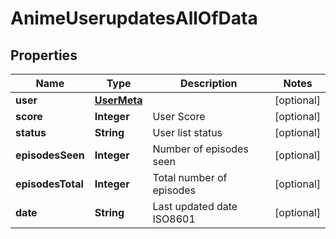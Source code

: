 

# AnimeUserupdatesAllOfData


## Properties

| Name | Type | Description | Notes |
|------------ | ------------- | ------------- | -------------|
|**user** | [**UserMeta**](UserMeta.md) |  |  [optional] |
|**score** | **Integer** | User Score |  [optional] |
|**status** | **String** | User list status |  [optional] |
|**episodesSeen** | **Integer** | Number of episodes seen |  [optional] |
|**episodesTotal** | **Integer** | Total number of episodes |  [optional] |
|**date** | **String** | Last updated date ISO8601 |  [optional] |



